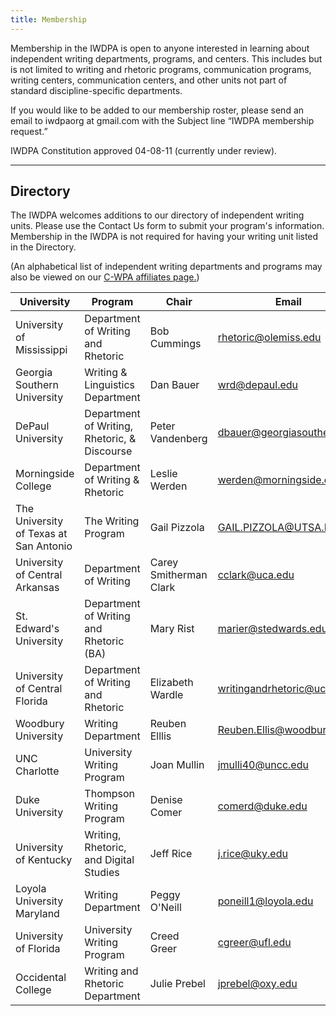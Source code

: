 ```yaml
---
title: Membership
---
```

Membership in the IWDPA is open to anyone interested in learning about independent writing departments, programs, and centers. This includes but is not limited to writing and rhetoric programs, communication programs, writing centers, communication centers, and other units not part of standard discipline-specific departments.

If you would like to be added to our membership roster, please send an email to iwdpaorg at gmail.com with the Subject line “IWDPA membership request.” 

IWDPA Constitution approved 04-08-11 (currently under review).

---
## Directory 
The IWDPA welcomes additions to our directory of independent writing units. Please use the Contact Us form to submit your program's information. Membership in the IWDPA is not required for having your writing unit listed in the Directory.

(An alphabetical list of independent writing departments and programs may also be viewed on our [C-WPA affiliates page.](http://wpacouncil.org/iwdpa))

| University                             | Program                                      | Chair                  | Email                      | 
|----------------------------------------|----------------------------------------------|------------------------|----------------------------| 
| University of Mississippi              | Department of Writing and Rhetoric           | Bob Cummings           | rhetoric@olemiss.edu       | 
| Georgia Southern University            | Writing & Linguistics Department             | Dan Bauer              | wrd@depaul.edu             | 
| DePaul University                      | Department of Writing, Rhetoric, & Discourse | Peter Vandenberg       | dbauer@georgiasouthern.edu | 
| Morningside College                    | Department of Writing & Rhetoric             | Leslie Werden          | werden@morningside.edu     | 
| The University of Texas at San Antonio | The Writing Program                          | Gail Pizzola           | GAIL.PIZZOLA@UTSA.EDU      | 
| University of Central Arkansas         | Department of Writing                        | Carey Smitherman Clark | cclark@uca.edu             | 
| St. Edward's University                | Department of Writing and Rhetoric (BA)      | Mary Rist              | marier@stedwards.edu       | 
| University of Central Florida          | Department of Writing and Rhetoric           | Elizabeth Wardle       | writingandrhetoric@ucf.edu | 
| Woodbury University                    | Writing Department                           | Reuben Elllis          | Reuben.Ellis@woodbury.edu  | 
| UNC Charlotte                          | University Writing Program                   | Joan Mullin            | jmulli40@uncc.edu          | 
| Duke University                        | Thompson Writing Program                     | Denise Comer           | comerd@duke.edu            | 
| University of Kentucky                 | Writing, Rhetoric, and Digital Studies       | Jeff Rice              | j.rice@uky.edu             | 
| Loyola University Maryland             | Writing Department                           | Peggy O'Neill          | poneill1@loyola.edu        | 
| University of Florida                  | University Writing Program                   | Creed Greer            | cgreer@ufl.edu             | 
| Occidental College                     | Writing and Rhetoric Department              | Julie Prebel           | jprebel@oxy.edu            | 
